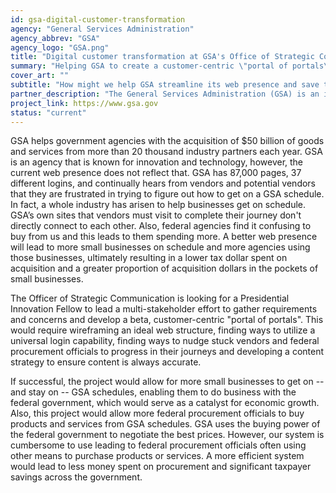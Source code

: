```yaml
---
id: gsa-digital-customer-transformation
agency: "General Services Administration"
agency_abbrev: "GSA"
agency_logo: "GSA.png"
title: "Digital customer transformation at GSA's Office of Strategic Communications"
summary: "Helping GSA to create a customer-centric \"portal of portals\" to make it easier for small business to do business with the federal government"
cover_art: ""
subtitle: "How might we help GSA streamline its web presence and save taxpayer dollars?"
partner_description: "The General Services Administration (GSA) is an independent agency of the United States government established in 1949 to help manage and support the basic functioning of federal agencies. GSA supplies products and communications for U.S. government offices, provides transportation and office space to federal employees, and develops government-wide cost-minimizing policies and other management tasks."
project_link: https://www.gsa.gov
status: "current"
---
```


GSA helps government agencies with the acquisition of $50 billion of goods and services from more than 20 thousand industry partners each year. GSA is an agency that is known for innovation and technology, however, the current web presence does not reflect that. GSA has 87,000 pages, 37 different logins, and continually hears from vendors and potential vendors that they are frustrated in trying to figure out how to get on a GSA schedule. In fact, a whole industry has arisen to help businesses get on schedule. GSA’s own sites that vendors must visit to complete their journey don't directly connect to each other. Also, federal agencies find it confusing to buy from us and this leads to them spending more. A better web presence will lead to more small businesses on schedule and more agencies using those businesses, ultimately resulting in a lower tax dollar spent on acquisition and a greater proportion of acquisition dollars in the pockets of small businesses.

The Officer of Strategic Communication is looking for a Presidential Innovation Fellow to lead a multi-stakeholder effort to gather requirements and concerns and develop a beta, customer-centric "portal of portals". This would require wireframing an ideal web structure, finding ways to utilize a universal login capability, finding ways to nudge stuck vendors and federal procurement officials to progress in their journeys and developing a content strategy to ensure content is always accurate.

If successful, the project would allow for more small businesses to get on -- and stay on -- GSA schedules, enabling them to do business with the federal government, which would serve as a catalyst for economic growth. Also, this project would allow more federal procurement officials to buy products and services from GSA schedules. GSA uses the buying power of the federal government to negotiate the best prices. However, our system is cumbersome to use leading to federal procurement officials often using other means to purchase products or services. A more efficient system would lead to less money spent on procurement and significant taxpayer savings across the government.
